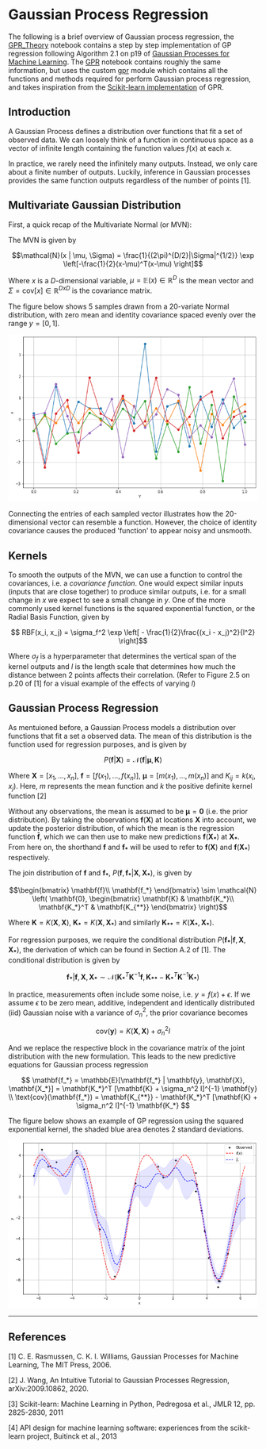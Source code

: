 # Gaussian Process Regression

The following is a brief overview of Gaussian process regression, the [GPR_Theory](GPR_Theory.ipynb) notebook contains a step by step implementation of GP regression following Algorithm 2.1 on p19 of [Gaussian Processes for Machine Learning](https://gaussianprocess.org/gpml/). The [GPR](GPR.ipynb) notebook contains roughly the same information, but uses the custom [gpr](gpr/gpr.py) module which contains all the functions and methods required for perform Gaussian process regression, and takes inspiration from the [Scikit-learn implementation](https://scikit-learn.org/stable/modules/generated/sklearn.gaussian_process.GaussianProcessRegressor.html) of GPR.

## Introduction

A Gaussian Process defines a distribution over functions that fit a set of observed data. We can loosely think of a function in continuous space as a vector of infinite length containing the function values $f(x)$ at each $x$.

In practice, we rarely need the infinitely many outputs. Instead, we only care about a finite number of outputs. Luckily, inference in Gaussian processes provides the same function outputs regardless of the number of points [1].


## Multivariate Gaussian Distribution
First, a quick recap of the Multivariate Normal (or MVN):

The MVN is given by

$$\mathcal{N}(x | \mu, \Sigma) = \frac{1}{(2\pi)^{D/2}|\Sigma|^{1/2}} \exp \left[-\frac{1}{2}(x-\mu)^T(x-\mu) \right]$$

Where $x$ is a $D$-dimensional variable, $\mu = \mathbb{E}(x) \in \mathbb{R}^D$ is the mean vector and $\Sigma = \text{cov}[x] \in \mathbb{R}^{DxD}$ is the covariance matrix.

The figure below shows 5 samples drawn from a 20-variate Normal distribution, with zero mean and identity covariance spaced evenly over the range $y=[0, 1]$.

<p align="center">
  <img src="figures/20VN.png" alt="20VN Samples"/>
</p>

Connecting the entries of each sampled vector illustrates how the 20-dimensional vector can resemble a function. However, the choice of identity covariance causes the produced 'function' to appear noisy and unsmooth.

## Kernels

To smooth the outputs of the MVN, we can use a function to control the covariances, i.e. a _covariance function_. One would expect similar inputs (inputs that are close together) to produce similar outputs, i.e. for a small change in $x$ we expect to see a small change in $y$. One of the more commonly used kernel functions is the squared exponential function, or the Radial Basis Function, given by

$$ RBF(x_i, x_j) = \sigma_f^2 \exp \left[ - \frac{1}{2}\frac{(x_i - x_j)^2}{l^2} \right]$$

Where $\sigma_f$ is a hyperparameter that determines the vertical span of the kernel outputs and $l$ is the length scale that determines how much the distance between 2 points affects their correlation. (Refer to Figure 2.5 on p.20 of [1] for a visual example of the effects of varying $l$)

## Gaussian Process Regression

As mentuioned before, a Gaussian Process models a distribution over functions that fit a set a observed data. The mean of this distribution is the function used for regression purposes, and is given by

$$ P(\mathbf{f}|\mathbf{X}) = \mathcal{N}(\mathbf{f}| \mathbf{\mu}, \mathbf{K})$$

Where $\mathbf{X} = [x_1, \dots, x_n ]$, $\mathbf{f}=[f(x_1),\dots, f(x_n)]$, $\mathbf{\mu} = [m(x_1), \dots, m(x_n)]$ and $K_{ij} = k(x_i, x_j)$. Here, $m$ represents the mean function and $k$ the positive definite kernel function [2]

Without any observations, the mean is assumed to be $\mathbf{\mu} = \mathbf{0}$ (i.e. the prior distribution). By taking the observations $\mathbf{f}(\mathbf{X})$ at locations $\mathbf{X}$ into account, we update the posterior distribution, of which the mean is the regression function $\mathbf{\bar{f}}$, which we can then use to make new predictions $\mathbf{f}(\mathbf{X_*})$ at $\mathbf{X_*}$. From here on, the shorthand $\mathbf{f}$ and $\mathbf{f_*}$ will be used to refer to $\mathbf{f}(\mathbf{X})$ and $\mathbf{f}(\mathbf{X_*})$ respectively.

The join distribution of $\mathbf{f}$ and $\mathbf{f_*}$, $P(\mathbf{f}, \mathbf{f_*}| \mathbf{X}, \mathbf{X_*})$, is given by

$$\begin{bmatrix}
\mathbf{f}\\
\mathbf{f_*}
\end{bmatrix}  \sim \mathcal{N} \left( \mathbf{0},
\begin{bmatrix}
\mathbf{K} & \mathbf{K_*}\\
\mathbf{K_*}^T & \mathbf{K_{**}}
\end{bmatrix} 
\right)$$

Where $\mathbf{K} = K(\mathbf{X}, \mathbf{X})$, $\mathbf{K_*} = K(\mathbf{X}, \mathbf{X_*})$ and similarly $\mathbf{K_{**}} = K(\mathbf{X_*}, \mathbf{X_*})$.

For regression purposes, we require the conditional distribution $P(\mathbf{f_*}| \mathbf{f}, \mathbf{X}, \mathbf{X_*})$, the derivation of which can be found in Section A.2 of [1]. The conditional distribution is given by

$$
\mathbf{f_*}| \mathbf{f}, \mathbf{X}, \mathbf{X_*}  \sim \mathcal{N}\left(\mathbf{K_*}^T \mathbf{K}^{-1} \mathbf{f}, \mathbf{K_{**}} - \mathbf{K_*}^T \mathbf{K}^{-1} \mathbf{K_*}\right)
$$

In practice, measurements often include some noise, i.e. $y = f(x) + \epsilon$. If we assume $\epsilon$ to be zero mean, additive, independent and identically distributed (iid) Gaussian noise with a variance of $\sigma_n^2$, the prior covariance becomes

$$\text{cov}(\mathbf{y}) = K(\mathbf{X}, \mathbf{X}) + \sigma_n^2 I$$

And we replace the respective block in the covariance matrix of the joint distribution with the new formulation. This leads to the new predictive equations for Gaussian process regression

$$
\mathbf{f_*} = \mathbb{E}[\mathbf{f_*} | \mathbf{y}, \mathbf{X}, \mathbf{X_*}] = \mathbf{K_*}^T [\mathbf{K} + \sigma_n^2 I]^{-1} \mathbf{y} \\
\text{cov}(\mathbf{f_*}) = \mathbf{K_{**}} - \mathbf{K_*}^T [\mathbf{K} + \sigma_n^2 I]^{-1} \mathbf{K_*}
$$

The figure below shows an example of GP regression using the squared exponential kernel, the shaded blue area denotes 2 standard deviations.

<p align="center">
  <img src="figures/gpr.png" alt="GP regression example"/>
</p>

<hr>

## References

[1]  C. E. Rasmussen, C. K. I. Williams, Gaussian Processes for Machine
Learning, The MIT Press, 2006.

[2]  J. Wang, An Intuitive Tutorial to Gaussian Processes Regression, arXiv:2009.10862, 2020.

[3] Scikit-learn: Machine Learning in Python, Pedregosa et al., JMLR 12, pp. 2825-2830, 2011

[4] API design for machine learning software: experiences from the scikit-learn project, Buitinck et al., 2013